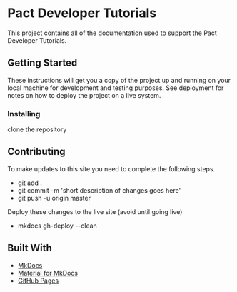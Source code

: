 # Pact Developer Tutorials

This project contains all of the documentation used to support the Pact Developer Tutorials.

## Getting Started

These instructions will get you a copy of the project up and running on your local machine for development and testing purposes. See deployment for notes on how to deploy the project on a live system.

### Installing

clone the repository

## Contributing

To make updates to this site you need to complete the following steps.
* git add .
* git commit -m 'short description of changes goes here'
* git push -u origin master

Deploy these changes to the live site (avoid until going live)
* mkdocs gh-deploy --clean

## Built With

* [MkDocs](https://www.mkdocs.org/)
* [Material for MkDocs](https://squidfunk.github.io/mkdocs-material/getting-started/)
* [GitHub Pages](https://pages.github.com/)
